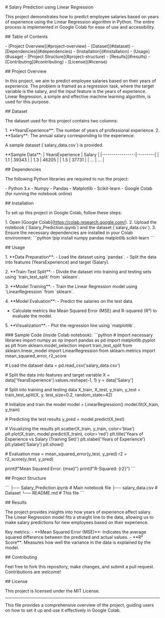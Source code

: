 \# Salary Prediction using Linear Regression

This project demonstrates how to predict employee salaries based on
years of experience using the Linear Regression algorithm in Python. The
entire process is implemented in Google Colab for ease of use and
accessibility.

\## Table of Contents

\- \[Project Overview\](#project-overview) - \[Dataset\](#dataset) -
\[Dependencies\](#dependencies) - \[Installation\](#installation) -
\[Usage\](#usage) - \[Project Structure\](#project-structure) -
\[Results\](#results) - \[Contributing\](#contributing) -
\[License\](#license)

\## Project Overview

In this project, we aim to predict employee salaries based on their
years of experience. The problem is framed as a regression task, where
the target variable is the salary, and the input feature is the years of
experience. Linear Regression, a simple and effective machine learning
algorithm, is used for this purpose.

\## Dataset

The dataset used for this project contains two columns:

1\. \*\*YearsExperience\*\*: The number of years of professional
experience. 2. \*\*Salary\*\*: The annual salary corresponding to the
experience.

A sample dataset (\`salary_data.csv\`) is provided.

\*\*Sample Data\*\*: \| YearsExperience \| Salary \|
\|-----------------\|---------\| \| 1.1 \| 39343 \| \| 1.3 \| 46205 \|
\| 1.5 \| 37731 \| \| ... \| ... \|

\## Dependencies

The following Python libraries are required to run the project:

\- Python 3.x - Numpy - Pandas - Matplotlib - Scikit-learn - Google
Colab (for running the notebook online)

\## Installation

To set up this project in Google Colab, follow these steps:

1\. Open \[Google Colab\](https://colab.research.google.com/). 2. Upload
the notebook (\`Salary_Prediction.ipynb\`) and the dataset
(\`salary_data.csv\`). 3. Ensure the necessary dependencies are
installed in your Colab environment: \`\`\`python !pip install numpy
pandas matplotlib scikit-learn \`\`\`

\## Usage

1\. \*\*Data Preparation\*\*:  - Load the dataset using \`pandas\`.  -
Split the data into features (YearsExperience) and target (Salary).

2\. \*\*Train-Test Split\*\*:  - Divide the dataset into training and
testing sets using \`train_test_split\` from \`sklearn\`.

3\. \*\*Model Training\*\*:  - Train the Linear Regression model using
\`LinearRegression\` from \`sklearn\`.

4\. \*\*Model Evaluation\*\*:  - Predict the salaries on the test data.
 - Calculate metrics like Mean Squared Error (MSE) and R-squared (R²) to
evaluate the model.

5\. \*\*Visualization\*\*:  - Plot the regression line using
\`matplotlib\`.

\### Sample Code (inside Colab notebook): \`\`\`python \# Import
necessary libraries import numpy as np import pandas as pd import
matplotlib.pyplot as plt from sklearn.model_selection import
train_test_split from sklearn.linear_model import LinearRegression from
sklearn.metrics import mean_squared_error, r2_score

\# Load the dataset data = pd.read_csv('salary_data.csv')

\# Split the data into features and target variable X =
data\['YearsExperience'\].values.reshape(-1, 1) y = data\['Salary'\]

\# Split into training and testing data X_train, X_test, y_train, y_test
= train_test_split(X, y, test_size=0.2, random_state=42)

\# Initialize and train the model model = LinearRegression()
model.fit(X_train, y_train)

\# Predicting the test results y_pred = model.predict(X_test)

\# Visualizing the results plt.scatter(X_train, y_train, color='blue')
plt.plot(X_train, model.predict(X_train), color='red') plt.title('Years
of Experience vs Salary (Training Set)') plt.xlabel('Years of
Experience') plt.ylabel('Salary') plt.show()

\# Evaluation mse = mean_squared_error(y_test, y_pred) r2 =
r2_score(y_test, y_pred)

print(f"Mean Squared Error: {mse}") print(f"R-Squared: {r2}") \`\`\`

\## Project Structure

\`\`\` ├── Salary_Prediction.ipynb \# Main notebook file ├──
salary_data.csv \# Dataset └── README.md \# This file \`\`\`

\## Results

The project provides insights into how years of experience affect
salary. The Linear Regression model fits a straight line to the data,
allowing us to make salary predictions for new employees based on their
experience.

Key metrics: - \*\*Mean Squared Error (MSE)\*\*: Indicates the average
squared difference between the predicted and actual values. - \*\*R²
Score\*\*: Measures how well the variance in the data is explained by
the model.

\## Contributing

Feel free to fork this repository, make changes, and submit a pull
request. Contributions are welcome!

\## License

This project is licensed under the MIT License.

---

This file provides a comprehensive overview of the project, guiding
users on how to set it up and use it effectively in Google Colab.
